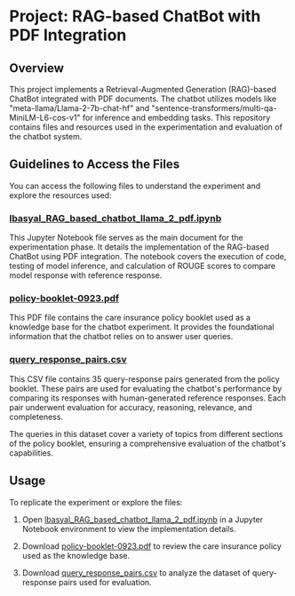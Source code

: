 # Project: RAG-based ChatBot with PDF Integration

## Overview

This project implements a Retrieval-Augmented Generation (RAG)-based ChatBot integrated with PDF documents. The chatbot utilizes models like "meta-llama/Llama-2-7b-chat-hf" and "sentence-transformers/multi-qa-MiniLM-L6-cos-v1" for inference and embedding tasks. This repository contains files and resources used in the experimentation and evaluation of the chatbot system.

## Guidelines to Access the Files

You can access the following files to understand the experiment and explore the resources used:

### [lbasyal_RAG_based_chatbot_llama_2_pdf.ipynb](lbasyal_RAG_based_chatbot_llama_2_pdf.ipynb)

This Jupyter Notebook file serves as the main document for the experimentation phase. It details the implementation of the RAG-based ChatBot using PDF integration. The notebook covers the execution of code, testing of model inference, and calculation of ROUGE scores to compare model response with reference response.

### [policy-booklet-0923.pdf](policy-booklet-0923.pdf)

This PDF file contains the care insurance policy booklet used as a knowledge base for the chatbot experiment. It provides the foundational information that the chatbot relies on to answer user queries.

### [query_response_pairs.csv](query_response_pairs.csv)

This CSV file contains 35 query-response pairs generated from the policy booklet. These pairs are used for evaluating the chatbot's performance by comparing its responses with human-generated reference responses. Each pair underwent evaluation for accuracy, reasoning, relevance, and completeness.

The queries in this dataset cover a variety of topics from different sections of the policy booklet, ensuring a comprehensive evaluation of the chatbot's capabilities.

## Usage

To replicate the experiment or explore the files:

1. Open [lbasyal_RAG_based_chatbot_llama_2_pdf.ipynb](lbasyal_RAG_based_chatbot_llama_2_pdf.ipynb) in a Jupyter Notebook environment to view the implementation details.
   
2. Download [policy-booklet-0923.pdf](policy-booklet-0923.pdf) to review the care insurance policy used as the knowledge base.
   
3. Download [query_response_pairs.csv](query_response_pairs.csv) to analyze the dataset of query-response pairs used for evaluation.


